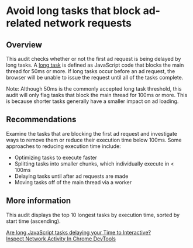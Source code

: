 # Avoid long tasks that block ad-related network requests

## Overview

This audit checks whether or not the first ad request is being delayed by long
tasks. A
[long task](https://developer.mozilla.org/en-US/docs/Web/API/Long_Tasks_API) is
defined as JavaScript code that blocks the main thread for 50ms or more. If long
tasks occur before an ad request, the browser will be unable to issue the
request until all of the tasks complete.

Note: Although 50ms is the commonly accepted long task threshold, this audit
will only flag tasks that block the main thread for 100ms or more. This is
because shorter tasks generally have a smaller impact on ad loading.

## Recommendations

Examine the tasks that are blocking the first ad request and investigate ways to
remove them or reduce their execution time below 100ms. Some approaches to
reducing execution time include:

* Optimizing tasks to execute faster
* Splitting tasks into smaller chunks, which individually execute in < 100ms
* Delaying tasks until after ad requests are made
* Moving tasks off of the main thread via a worker

## More information
This audit displays the top 10 longest tasks by execution time, sorted by start
time (ascending).

[Are long JavaScript tasks delaying your Time to Interactive?](https://web.dev/long-tasks-devtools)  
[Inspect Network Activity In Chrome DevTools](https://developer.chrome.com/docs/devtools/network/)
